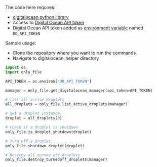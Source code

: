 The code here requires:
* [digitalocean python library](https://github.com/koalalorenzo/python-digitalocean)
* Access to [Digital Ocean API token](https://www.digitalocean.com/docs/api/create-personal-access-token/)
* Digital Ocean API token added as [environment variable](https://www.twilio.com/blog/2017/01/how-to-set-environment-variables.html) named `DO_API_TOKEN`

Sample usage:
* Clone the repository where you want to run the commands
* Navigate to digitalocean_helper directory

```python
import os
import only_file

API_TOKEN = os.environ["DO_API_TOKEN"]

manager = only_file.get_digitalocean_manager(api_token=API_TOKEN)

# list all active droplets
all_droplets = only_file.list_active_droplets(manager)

# get a droplet instance
droplet = all_droplets[0]

# Check if a droplet is shutdown
only_file.is_droplet_shutdown(droplet)

# Turn off a droplet
only_file.shutdown_droplet(droplet)

# Destroy all turned off droplets
only_file.destroy_turnedoff_droplets(manager)

```
